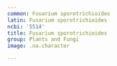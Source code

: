 ```yaml
---
common: Fusarium sporotrichioides
latin: Fusarium sporotrichioides
ncbi: '5514'
title: Fusarium sporotrichioides
group: Plants and Fungi
image: .na.character

---
```

